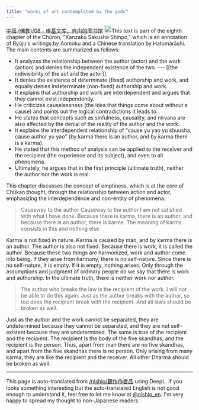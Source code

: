 ```yaml
---
title: "works of art contemplated by the gods"
---
```


[中論 (佛教)/08 - 维基文库，自由的图书馆](https://zh.wikisource.org/wiki/%E4%B8%AD%E8%AB%96_(%E4%BD%9B%E6%95%99)/08)
<img src='https://scrapbox.io/api/pages/nishio-en/claude/icon' alt='claude.icon' height="19.5"/>This text is part of the eighth chapter of the Chūron, "Kanzaku Sakusha Shinpo," which is an annotation of Ryūju's writings by Aomoku and a Chinese translation by Hatomarāshi. The main contents are summarized as follows:
- It analyzes the relationship between the author (actor) and the work (action) and denies the independent existence of the two. --- [[the indivisibility of the act and the actor]].
- It denies the existence of determinate (fixed) authorship and work, and equally denies indeterminate (non-fixed) authorship and work.
- It explains that authorship and work are interdependent and argues that they cannot exist independently.
- He criticizes causelessness (the idea that things come about without a cause) and points out the logical contradictions it leads to.
- He states that concepts such as sinfulness, causality, and nirvana are also affected by the denial of the reality of the author and the work.
- It explains the interdependent relationship of "cause yu yao yu shuusha, cause author yu yao" (by karma there is an author, and by karma there is a karma).
- He stated that this method of analysis can be applied to the receiver and the recipient (the experience and its subject), and even to all phenomena.
- Ultimately, he argues that in the first principle (ultimate truth), neither the author nor the work is real.

This chapter discusses the concept of emptiness, which is at the core of Chūkan thought, through the relationship between action and actor, emphasizing the interdependence and non-entity of phenomena.

> Causeway to the author Causeway to the author
> I am not satisfied with what I have done.
Because there is karma, there is an author, and because there is an author, there is karma.
The meaning of karma consists in this and nothing else.

Karma is not fixed in nature. Karma is caused by man, and by karma there is an author. The author is also not fixed. Because there is work, it is called the author. Because these two things are harmonized, work and author come into being. If they arise from harmony, there is no self-nature. Since there is no self-nature, it is empty. If it is empty, nothing arises. Only through the assumptions and judgment of ordinary people do we say that there is work and authorship. In the ultimate truth, there is neither work nor author.

> The author who breaks the law is the recipient of the work.
> I will not be able to do this again.
Just as the author breaks with the author, so too does the recipient break with the recipient.
And all laws should be broken as well.

Just as the author and the work cannot be separated, they are undetermined because they cannot be separated, and they are not self-existent because they are undetermined. The same is true of the recipient and the recipient. The recipient is the body of the five skandhas, and the recipient is the person. Thus, apart from man there are no five skandhas, and apart from the five skandhas there is no person. Only arising from many karma, they are like the recipient and the receiver. All other Dharma should be broken as well.

---
This page is auto-translated from [/nishio/觀作作者品](https://scrapbox.io/nishio/觀作作者品) using DeepL. If you looks something interesting but the auto-translated English is not good enough to understand it, feel free to let me know at [@nishio_en](https://twitter.com/nishio_en). I'm very happy to spread my thought to non-Japanese readers.